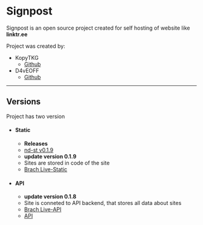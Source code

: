 # Signpost
Signpost is an open source project created for self hosting of website like **linktr.ee**

Project was created by:
* KopyTKG
  * [Github](https://github.com/kopytkg)
* D4vEOFF
  * [Github](https://github.com/D4vEOFF)
---

## Versions

Project has two version
* #### Static
  * **Releases**
  * [nd-st v0.1.9](https://github.com/The-Krew/signpost/releases/tag/v0.1.9)
  * **update version 0.1.9**
  * Sites are stored in code of the site
  * [Brach Live-Static](https://github.com/The-Krew/signpost/tree/Live-Static)
* #### API
  * **update version 0.1.8**
  * Site is conneted to API backend, that stores all data about sites
  * [Brach Live-API](https://github.com/The-Krew/signpost/tree/Live-API)
  * [API]()
